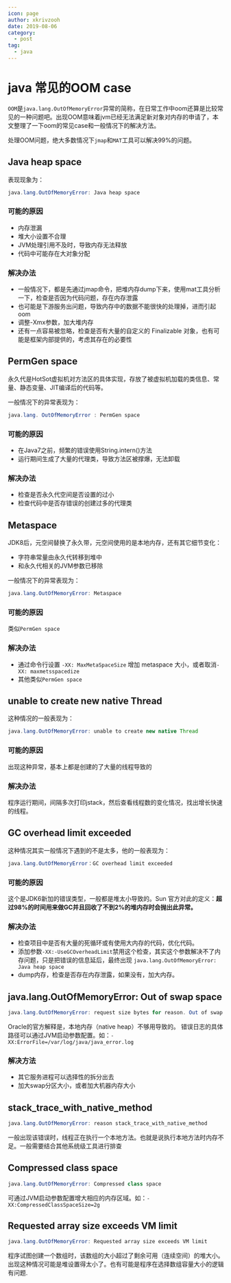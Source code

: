```yaml
---
icon: page
author: xkrivzooh
date: 2019-08-06
category:
  - post
tag:
  - java
---
```


# java 常见的OOM case

`OOM`是`java.lang.OutOfMemoryError`异常的简称，在日常工作中oom还算是比较常见的一种问题吧。出现OOM意味着jvm已经无法满足新对象对内存的申请了，本文整理了一下oom的常见case和一般情况下的解决方法。

处理OOM问题，绝大多数情况下`jmap`和`MAT`工具可以解决99%的问题。

## Java heap space 

表现现象为：

```java
java.lang.OutOfMemoryError: Java heap space
```

### 可能的原因

- 内存泄漏
- 堆大小设置不合理
- JVM处理引用不及时，导致内存无法释放
- 代码中可能存在大对象分配

### 解决办法

- 一般情况下，都是先通过jmap命令，把堆内存dump下来，使用mat工具分析一下，检查是否因为代码问题，存在内存泄露
- 也可能是下游服务出问题，导致内存中的数据不能很快的处理掉，进而引起oom
- 调整-Xmx参数，加大堆内存 
- 还有一点容易被忽略，检查是否有大量的自定义的 Finalizable 对象，也有可能是框架内部提供的，考虑其存在的必要性


## PermGen space

永久代是HotSot虚拟机对方法区的具体实现，存放了被虚拟机加载的类信息、常量、静态变量、JIT编译后的代码等。

一般情况下的异常表现为：

```java
java.lang. OutOfMemoryError : PermGen space
```

### 可能的原因

- 在Java7之前，频繁的错误使用String.intern()方法 
- 运行期间生成了大量的代理类，导致方法区被撑爆，无法卸载

### 解决办法

- 检查是否永久代空间是否设置的过小 
- 检查代码中是否存错误的创建过多的代理类


## Metaspace

JDK8后，元空间替换了永久带，元空间使用的是本地内存，还有其它细节变化：

- 字符串常量由永久代转移到堆中
- 和永久代相关的JVM参数已移除

一般情况下的异常表现为：
```java
java.lang.OutOfMemoryError: Metaspace
```

### 可能的原因

类似`PermGen space`

### 解决办法

- 通过命令行设置 `-XX: MaxMetaSpaceSize` 增加 metaspace 大小，或者取消`-XX: maxmetsspacedize`
- 其他类似`PermGen space`

## unable to create new native Thread

这种情况的一般表现为：
```java
java.lang.OutOfMemoryError: unable to create new native Thread
```

### 可能的原因

出现这种异常，基本上都是创建的了大量的线程导致的

### 解决办法

程序运行期间，间隔多次打印jstack，然后查看线程数的变化情况，找出增长快速的线程。

## GC overhead limit exceeded

这种情况其实一般情况下遇到的不是太多，他的一般表现为：

```java 
java.lang.OutOfMemoryError：GC overhead limit exceeded
```

### 可能的原因

这个是JDK6新加的错误类型，一般都是堆太小导致的。Sun 官方对此的定义：**超过98%的时间用来做GC并且回收了不到2%的堆内存时会抛出此异常。**

### 解决办法

- 检查项目中是否有大量的死循环或有使用大内存的代码，优化代码。
- 添加参数`-XX:-UseGCOverheadLimit`禁用这个检查，其实这个参数解决不了内存问题，只是把错误的信息延后，最终出现 `java.lang.OutOfMemoryError: Java heap space`
- dump内存，检查是否存在内存泄露，如果没有，加大内存。

## java.lang.OutOfMemoryError: Out of swap space

```java
java.lang.OutOfMemoryError: request size bytes for reason. Out of swap space
```

Oracle的官方解释是，本地内存（native heap）不够用导致的。
错误日志的具体路径可以通过JVM启动参数配置。如：`-XX:ErrorFile=/var/log/java/java_error.log`

### 解决方法

- 其它服务进程可以选择性的拆分出去 
- 加大swap分区大小，或者加大机器内存大小

## stack_trace_with_native_method

```java
java.lang.OutOfMemoryError: reason stack_trace_with_native_method
```

一般出现该错误时，线程正在执行一个本地方法。也就是说执行本地方法时内存不足。一般需要结合其他系统级工具进行排查

## Compressed class space

```java
java.lang.OutOfMemoryError: Compressed class space
```

可通过JVM启动参数配置增大相应的内存区域。如：`-XX:CompressedClassSpaceSize=2g`

## Requested array size exceeds VM limit

```java
java.lang.OutOfMemoryError: Requested array size exceeds VM limit
```

程序试图创建一个数组时，该数组的大小超过了剩余可用（连续空间）的堆大小。
出现这种情况可能是堆设置得太小了。也有可能是程序在选择数组容量大小的逻辑有问题.




